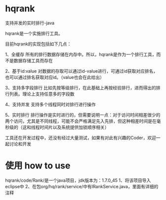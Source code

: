 ﻿# hqrank
支持并发的实时排行-java

hqrank是一个实施排行工具。

目前hqrank的实现包括如下几点：

1、全缓存
所有的排行数据存储在内存中。所以，hqrank是作为一个排行工具，而不是数据存储工具而存在

2、基于id:value
对数据的存取可以通过id-value进行，可通过id获取对应排名，也可以通过排名获取对应id。（value也会在此给出）

3、支持多字段排行
比如先按等级排行，在此基础上再按经验排行，进而得出的排行列表。理论上支持任意多的字段数

4、支持并发
支持多个线程同时对排行进行操作

5、实时排行
排行操作是实时进行的，但需要说明一点：对于访问时间相差很少的两个访问，尤其是不同线程，可能不会严格满足先入先排，但这种相差时间是在毫秒级的（这和线程时间片以及系统提供加锁顺序相关）


工具还在开发过程中，还没有经过大量测试，如果有对此有兴趣的Coder，欢迎一起讨论和开发

#  使用 how to use

hqrank/code/Rank/是一个java项目，jdk版本为：1.7.0_45
1、将该项目导入eclipse中
2、在包org/hq/rank/service/中有IRankService.java，里面有详细的注释
